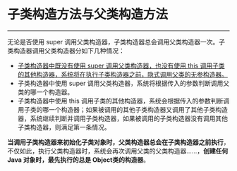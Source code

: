 # 子类构造方法与父类构造方法

---

无论是否使用 super 调用父类构造器，子类构造器总会调用父类构造器一次。子类构造器调用父类构造器分如下几种情况：

- <u>子类构造器中既没有使用 super 调用父类构造器，也没有使用 this 调用子类的其他构造器，系统将在执行子类构造器之前，隐式调用父类的无参构造器。</u>
- 子类构造器中使用 super 调用父类构造器，系统将根据传入的参数判断调用父类的哪一个构造器。
- 子类构造器中使用 this 调用子类的其他构造器，系统会根据传入的参数判断调用子类的哪一个构造器；如果被调用的其他子类构造器又调用了其他子类构造器，系统继续判断并调用子类构造器，如果被调用的子类构造器没有调用其他子类构造器，则满足第一条情况。

**当调用子类构造器来初始化子类对象时，父类构造器总会在子类构造器之前执行**，不仅如此，执行父类构造器时，系统会再次调用父类的父类构造器……，**创建任何 Java 对象时，最先执行的总是 Object类的构造器**。